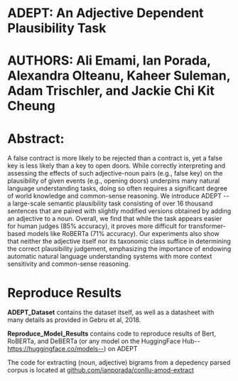 # ADEPT: An Adjective Dependent Plausibility Task
# AUTHORS: Ali Emami, Ian Porada, Alexandra Olteanu, Kaheer Suleman, Adam Trischler, and Jackie Chi Kit Cheung

# Abstract:

A false contract is more likely to be rejected than a contract is, yet a false key is less likely than a key to open doors. While correctly interpreting and assessing the effects of such adjective-noun pairs (e.g., false key) on the plausibility of given events (e.g., opening doors) underpins many natural language understanding tasks, doing so often requires a significant degree of world knowledge and common-sense reasoning. We introduce ADEPT -- a large-scale semantic plausibility task consisting of over 16 thousand sentences that are paired with slightly modified versions obtained by adding an adjective to a noun. Overall, we find that while the task appears easier for human judges (85% accuracy), it proves more difficult for transformer-based models like RoBERTa (71% accuracy). Our experiments also show that neither the adjective itself nor its taxonomic class suffice in determining the correct plausibility judgement, emphasizing the importance of endowing automatic natural language understanding systems with more context sensitivity and common-sense reasoning.

# Reproduce Results

**ADEPT_Dataset** contains the dataset itself, as well as a datasheet with many details as provided in Gebru et al, 2018.

**Reproduce_Model_Results** contains code to reproduce results of Bert, RoBERTa, and DeBERTa (or any model on the HuggingFace Hub--https://huggingface.co/models--) on ADEPT

The code for extracting (noun, adjective) bigrams from a depedency parsed corpus is located at [github.com/ianporada/conllu-amod-extract](https://github.com/ianporada/conllu-amod-extract)
